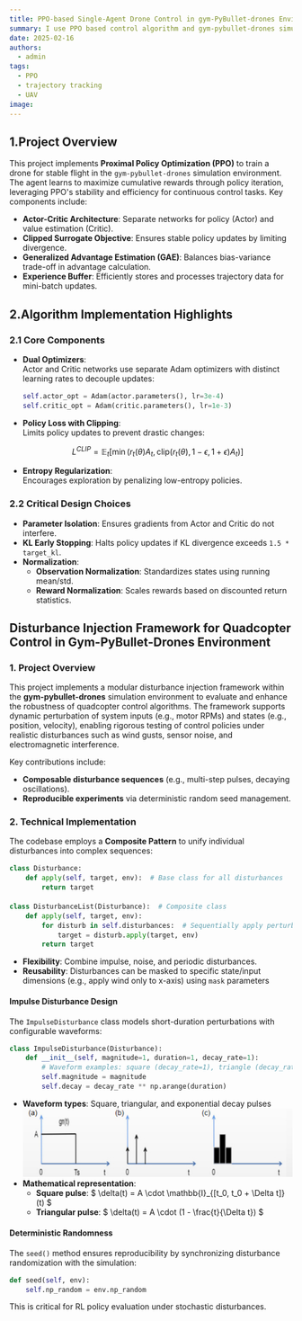 ```yaml
---
title: PPO-based Single-Agent Drone Control in gym-PyBullet-drones Environment
summary: I use PPO based control algorithm and gym-pybullet-drones simulation environment to realize trajectory tracking for UAV simulation and try to add perturbation simulation!
date: 2025-02-16
authors:
  - admin
tags:
  - PPO
  - trajectory tracking
  - UAV
image:
---
```

## 1.Project Overview
This project implements **Proximal Policy Optimization (PPO)** to train a drone for stable flight in the `gym-pybullet-drones` simulation environment. The agent learns to maximize cumulative rewards through policy iteration, leveraging PPO's stability and efficiency for continuous control tasks. Key components include:
- **Actor-Critic Architecture**: Separate networks for policy (Actor) and value estimation (Critic).
- **Clipped Surrogate Objective**: Ensures stable policy updates by limiting divergence.
- **Generalized Advantage Estimation (GAE)**: Balances bias-variance trade-off in advantage calculation.
- **Experience Buffer**: Efficiently stores and processes trajectory data for mini-batch updates.

## 2.Algorithm Implementation Highlights

### 2.1 Core Components
- **Dual Optimizers**:  
  Actor and Critic networks use separate Adam optimizers with distinct learning rates to decouple updates:
  ```python
  self.actor_opt = Adam(actor.parameters(), lr=3e-4)
  self.critic_opt = Adam(critic.parameters(), lr=1e-3)
  ```
- **Policy Loss with Clipping**:  
  Limits policy updates to prevent drastic changes:
  ```math
  L^{CLIP} = \mathbb{E}_t\left[\min\left(r_t(\theta)A_t, \text{clip}(r_t(\theta), 1-\epsilon, 1+\epsilon)A_t\right)\right]
  ```
- **Entropy Regularization**:  
  Encourages exploration by penalizing low-entropy policies.

### 2.2 Critical Design Choices
- **Parameter Isolation**: Ensures gradients from Actor and Critic do not interfere.
- **KL Early Stopping**: Halts policy updates if KL divergence exceeds `1.5 * target_kl`.
- **Normalization**:  
  - **Observation Normalization**: Standardizes states using running mean/std.  
  - **Reward Normalization**: Scales rewards based on discounted return statistics.

## Disturbance Injection Framework for Quadcopter Control in Gym-PyBullet-Drones Environment  

### 1. Project Overview
This project implements a modular disturbance injection framework within the **gym-pybullet-drones** simulation environment to evaluate and enhance the robustness of quadcopter control algorithms. The framework supports dynamic perturbation of system inputs (e.g., motor RPMs) and states (e.g., position, velocity), enabling rigorous testing of control policies under realistic disturbances such as wind gusts, sensor noise, and electromagnetic interference.  

Key contributions include:    
- **Composable disturbance sequences** (e.g., multi-step pulses, decaying oscillations).  
- **Reproducible experiments** via deterministic random seed management.  

### 2. Technical Implementation  

The codebase employs a **Composite Pattern**  to unify individual disturbances into complex sequences:  

```python  
class Disturbance:  
    def apply(self, target, env):  # Base class for all disturbances  
        return target  

class DisturbanceList(Disturbance):  # Composite class  
    def apply(self, target, env):  
        for disturb in self.disturbances:  # Sequentially apply perturbations  
            target = disturb.apply(target, env)  
        return target  
```
  
- **Flexibility**: Combine impulse, noise, and periodic disturbances.  
- **Reusability**: Disturbances can be masked to specific state/input dimensions (e.g., apply wind only to x-axis) using `mask` parameters 

#### Impulse Disturbance Design
The `ImpulseDisturbance` class models short-duration perturbations with configurable waveforms:  
```python  
class ImpulseDisturbance(Disturbance):  
    def __init__(self, magnitude=1, duration=1, decay_rate=1):  
        # Waveform examples: square (decay_rate=1), triangle (decay_rate<1)  
        self.magnitude = magnitude  
        self.decay = decay_rate ** np.arange(duration)  
```
  
- **Waveform types**: Square, triangular, and exponential decay pulses 
![](./wave.png)
- **Mathematical representation**:  
  - **Square pulse**: $ \delta(t) = A \cdot \mathbb{I}_{[t_0, t_0 + \Delta t]}(t) $  
  - **Triangular pulse**: $ \delta(t) = A \cdot (1 - \frac{t}{\Delta t}) $  

#### Deterministic Randomness
The `seed()` method ensures reproducibility by synchronizing disturbance randomization with the simulation:  
```python  
def seed(self, env):  
    self.np_random = env.np_random   
```
This is critical for RL policy evaluation under stochastic disturbances.  
  

